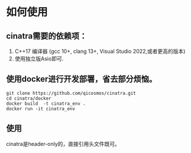 # 如何使用

## cinatra需要的依赖项：

1. C++17 编译器 (gcc 10+, clang 13+, Visual Studio 2022,或者更高的版本)
2. 使用独立版Asio即可.

## 使用docker进行开发部署，省去部分烦恼。

```
git clone https://github.com/qicosmos/cinatra.git
cd cinatra/docker
docker build  -t cinatra_env .
docker run -it cinatra_env

```

## 使用
cinatra是header-only的，直接引用头文件既可。


